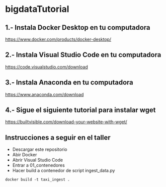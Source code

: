 # bigdataTutorial

## 1.- Instala Docker Desktop en tu computadora 

https://www.docker.com/products/docker-desktop/

## 2.- Instala Visual Studio Code en tu computadora 

https://code.visualstudio.com/download

## 3.- Instala Anaconda en tu computadora 

https://www.anaconda.com/download

## 4.- Sigue el siguiente tutorial para instalar wget

https://builtvisible.com/download-your-website-with-wget/


## Instrucciones a seguir en el taller

- Descargar este repositorio
- Abir Docker
- Abrir Visual Studio Code
- Entrar a 01_contenedores
- Hacer build a contenedor de script ingest_data.py

```
docker build -t taxi_ingest .
```
